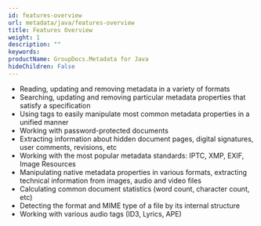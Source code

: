 ```yaml
---
id: features-overview
url: metadata/java/features-overview
title: Features Overview
weight: 1
description: ""
keywords: 
productName: GroupDocs.Metadata for Java
hideChildren: False
---
```

*   Reading, updating and removing metadata in a variety of formats
*   Searching, updating and removing particular metadata properties that satisfy a specification
*   Using tags to easily manipulate most common metadata properties in a unified manner
*   Working with password-protected documents
*   Extracting information about hidden document pages, digital signatures, user comments, revisions, etc
*   Working with the most popular metadata standards: IPTC, XMP, EXIF, Image Resources
*   Manipulating native metadata properties in various formats, extracting technical information from images, audio and video files
*   Calculating common document statistics (word count, character count, etc)
*   Detecting the format and MIME type of a file by its internal structure
*   Working with various audio tags (ID3, Lyrics, APE)
